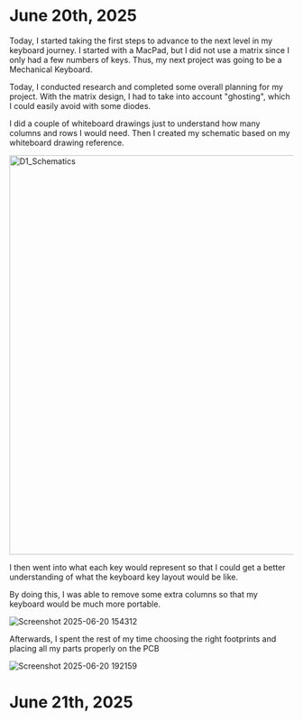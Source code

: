 # June 20th, 2025
Today, I started taking the first steps to advance to the next level in my keyboard journey. I started with a MacPad, but I did not use a matrix since I only had a few numbers of keys. Thus, my next project was going to be a Mechanical Keyboard.

Today, I conducted research and completed some overall planning for my project. With the matrix design, I had to take into account "ghosting", which I could easily avoid with some diodes. 

I did a couple of whiteboard drawings just to understand how many columns and rows I would need. Then I created my schematic based on my whiteboard drawing reference. 

<img width="709" alt="D1_Schematics" src="https://github.com/user-attachments/assets/753b6ddc-71cd-40f3-bc8c-fdfaba43a062" />

I then went into what each key would represent so that I could get a better understanding of what the keyboard key layout would be like.

By doing this, I was able to remove some extra columns so that my keyboard would be much more portable.

![Screenshot 2025-06-20 154312](https://github.com/user-attachments/assets/4d5bfdb6-1e10-486a-80fa-9d4704626020)


Afterwards, I spent the rest of my time choosing the right footprints and placing all my parts properly on the PCB


![Screenshot 2025-06-20 192159](https://github.com/user-attachments/assets/2b8595ca-d0da-415c-9701-bff9e6d7eb78)


# June 21th, 2025

